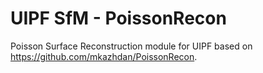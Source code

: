 UIPF SfM - PoissonRecon 
========================

Poisson Surface Reconstruction module for UIPF based on 
<https://github.com/mkazhdan/PoissonRecon>.
